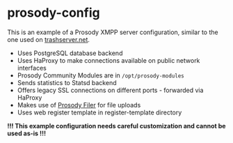 # prosody-config


This is an example of a Prosody XMPP server configuration, similar to the one used on [trashserver.net](https://trashserver.net).

* Uses PostgreSQL database backend
* Uses HaProxy to make connections available on public network interfaces
* Prosody Community Modules are in ```/opt/prosody-modules```
* Sends statistics to Statsd backend
* Offers legacy SSL connections on different ports - forwarded via HaProxy
* Makes use of [Prosody Filer](https://github.com/ThomasLeister/prosody-filer) for file uploads
* Uses web register template in register-template directory

**!!! This example configuration needs careful customization and cannot be used as-is !!!**


